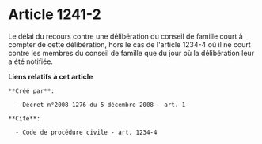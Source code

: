 # Article 1241-2

Le délai du recours contre une délibération du conseil de famille court à compter de cette délibération, hors le cas de
l'article 1234-4 où il ne court contre les membres du conseil de famille que du jour où la délibération leur a été notifiée.

**Liens relatifs à cet article**

	**Créé par**:

	  - Décret n°2008-1276 du 5 décembre 2008 - art. 1

	**Cite**:

	  - Code de procédure civile - art. 1234-4
